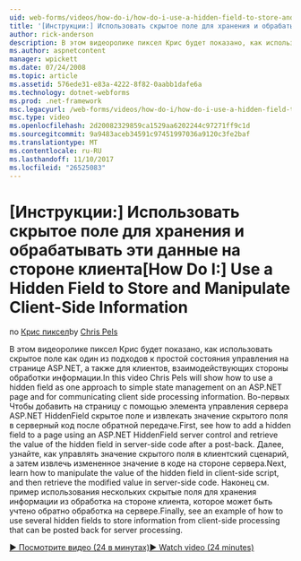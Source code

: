 ```yaml
---
uid: web-forms/videos/how-do-i/how-do-i-use-a-hidden-field-to-store-and-manipulate-client-side-information
title: '[Инструкции:] Использовать скрытое поле для хранения и обрабатывать эти данные на стороне клиента | Документы Microsoft'
author: rick-anderson
description: В этом видеоролике пиксел Крис будет показано, как использовать скрытое поле как один из подходов к простой состояния управления на странице ASP.NET и взаимодействие на стороне клиента...
ms.author: aspnetcontent
manager: wpickett
ms.date: 07/24/2008
ms.topic: article
ms.assetid: 576ede31-e83a-4222-8f82-0aabb1dafe6a
ms.technology: dotnet-webforms
ms.prod: .net-framework
msc.legacyurl: /web-forms/videos/how-do-i/how-do-i-use-a-hidden-field-to-store-and-manipulate-client-side-information
msc.type: video
ms.openlocfilehash: 2d20082329859ca1529aa6202244c97271ff9c1d
ms.sourcegitcommit: 9a9483aceb34591c97451997036a9120c3fe2baf
ms.translationtype: MT
ms.contentlocale: ru-RU
ms.lasthandoff: 11/10/2017
ms.locfileid: "26525083"
---
```

<a name="how-do-i-use-a-hidden-field-to-store-and-manipulate-client-side-information"></a><span data-ttu-id="6febf-103">[Инструкции:] Использовать скрытое поле для хранения и обрабатывать эти данные на стороне клиента</span><span class="sxs-lookup"><span data-stu-id="6febf-103">[How Do I:] Use a Hidden Field to Store and Manipulate Client-Side Information</span></span>
====================
<span data-ttu-id="6febf-104">по [Крис пиксел](https://twitter.com/chrispels)</span><span class="sxs-lookup"><span data-stu-id="6febf-104">by [Chris Pels](https://twitter.com/chrispels)</span></span>

<span data-ttu-id="6febf-105">В этом видеоролике пиксел Крис будет показано, как использовать скрытое поле как один из подходов к простой состояния управления на странице ASP.NET, а также для клиентов, взаимодействующих стороны обработки информации.</span><span class="sxs-lookup"><span data-stu-id="6febf-105">In this video Chris Pels will show how to use a hidden field as one approach to simple state management on an ASP.NET page and for communicating client side processing information.</span></span> <span data-ttu-id="6febf-106">Во-первых Чтобы добавить на страницу с помощью элемента управления сервера ASP.NET HiddenField скрытое поле и извлекать значение скрытого поля в серверный код после обратной передаче.</span><span class="sxs-lookup"><span data-stu-id="6febf-106">First, see how to add a hidden field to a page using an ASP.NET HiddenField server control and retrieve the value of the hidden field in server-side code after a post-back.</span></span> <span data-ttu-id="6febf-107">Далее, узнайте, как управлять значение скрытого поля в клиентский сценарий, а затем извлечь измененное значение в коде на стороне сервера.</span><span class="sxs-lookup"><span data-stu-id="6febf-107">Next, learn how to manipulate the value of the hidden field in client-side script, and then retrieve the modified value in server-side code.</span></span> <span data-ttu-id="6febf-108">Наконец см. пример использования нескольких скрытые поля для хранения информации из обработка на стороне клиента, которое может быть учтено обратно обработка на сервере.</span><span class="sxs-lookup"><span data-stu-id="6febf-108">Finally, see an example of how to use several hidden fields to store information from client-side processing that can be posted back for server processing.</span></span>

[<span data-ttu-id="6febf-109">&#9654; Посмотрите видео (24 в минутах)</span><span class="sxs-lookup"><span data-stu-id="6febf-109">&#9654; Watch video (24 minutes)</span></span>](https://channel9.msdn.com/Blogs/ASP-NET-Site-Videos/how-do-i-use-a-hidden-field-to-store-and-manipulate-client-side-information)
